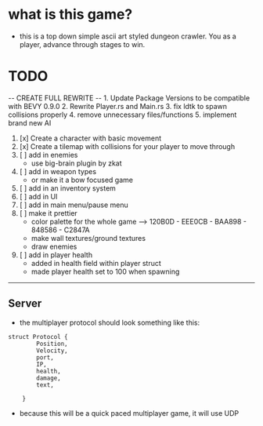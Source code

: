 # what is this game?
- this is a top down simple ascii art styled dungeon crawler. You as a player, advance through
stages to win.

# TODO
-- CREATE FULL REWRITE --
    1. Update Package Versions to be compatible with BEVY 0.9.0
    2. Rewrite Player.rs and Main.rs
    3. fix ldtk to spawn collisions properly
    4. remove unnecessary files/functions
    5. implement brand new AI 
1. [x] Create a character with basic movement
2. [x] Create a tilemap with collisions for your player to move through
3. [ ] add in enemies
    * use big-brain plugin by zkat 
4. [ ] add in weapon types 
    * or make it a bow focused game
5. [ ] add in an inventory system
6. [ ] add in UI 
7. [ ] add in main menu/pause menu
8. [ ] make it prettier
    * color palette for the whole game
      --> 120B0D - EEE0CB - BAA898 - 848586 - C2847A
    * make wall textures/ground textures
    * draw enemies
9. [ ] add in player health
    * added in health field within player struct
    * made player health set to 100 when spawning
---

## Server

- the multiplayer protocol should look something like this: 
```    
struct Protocol {
        Position,
        Velocity,
        port,
        IP,
        health,
        damage,
        text,
        
    }
```
- because this will be a quick paced multiplayer game, it will use UDP
